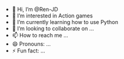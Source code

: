- 👋 Hi, I’m @Ren-JD
- 👀 I’m interested in Action games
- 🌱 I’m currently learning how to use Python                        
- 💞️ I’m looking to collaborate on ...
- 📫 How to reach me ...
- 😄 Pronouns: ...
- ⚡ Fun fact: ...

<!---
Ren-JD/Ren-JD is a ✨ special ✨ repository because its `README.md` (this file) appears on your GitHub profile.
You can click the Preview link to take a look at your changes.
--->
